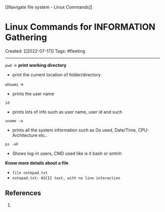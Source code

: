 [[Navigate file system - Linux Commands]]

# Linux Commands for INFORMATION Gathering
Created:  [[2022-07-17]]
Tags: #fleeting 

---
`pwd` -> **print working directory**
- print the current location of folder/directory

`whoami` ->
- prints the user name

`id` 
- prints lots of info such as user name, user id and such

`uname -a`
- prints all the system information such as Os used, Date/Time, CPU-Architecture etc..

`ps -eF`
- Shows log-in users, CMD used like is it bash or smtnh


**Know more details about a file**
- `file notepad.txt`
- `notepad.txt: ASCII text, with no line interaction` 









## References
1. 